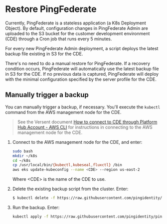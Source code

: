 # Restore PingFederate

Currently, PingFederate is a stateless application (a K8s Deployment Object). By default, configuration changes in PingFederate Admin are uploaded to the S3 bucket for the customer development environment (CDE) through a Cron job that runs every 5 minutes.

For every new PingFederate Admin deployment, a script deploys the latest backup file existing in S3 for the CDE.

There's no need to do a manual restore for PingFederate. If a recovery condition occurs, PingFederate will automatically use the latest backup file in S3 for the CDE. If no previous data is captured, PingFederate will deploy with the minimal configuration specified by the server profile for the CDE.

## Manually trigger a backup

You can manually trigger a backup, if necessary. You'll execute the `kubectl` command from the AWS management node for the CDE.

> See the Versent document [How to connect to CDE through Platform Hub Account - AWS CLI](https://versent-ping.atlassian.net/wiki/spaces/PPSRE/pages/169836573/How+to+connect+to+CDE+through+Platform+Hub+Account+-+AWS+CLI) for instructions in connecting to the AWS management node for the CDE.

1. Connect to the AWS management node for the CDE, and enter:

   ```bash
   sudo bash
   mkdir ~/k8s
   cd ~/k8s
   cp /usr/local/bin/{kubectl,kubeseal,fluxctl} /bin
   aws eks update-kubeconfig --name <CDE> --region us-east-2
   ```

   Where \<CDE> is the name of the CDE to use.

2. Delete the existing backup script from the cluster. Enter:

   ```bash
   $ kubectl delete -f https://raw.githubusercontent.com/pingidentity/ping-cloud-base/v1.1-release-branch/k8s-configs/ping-cloud/base/pingfederate/aws/backup.yaml -n ping-cloud
   ```

3. Run the backup. Enter:

   ```bash
   kubectl apply -f https://raw.githubusercontent.com/pingidentity/ping-cloud-base/v1.1-release-branch/k8s-configs/ping-cloud/base/pingfederate/aws/backup.yaml -n ping-cloud
   ```
